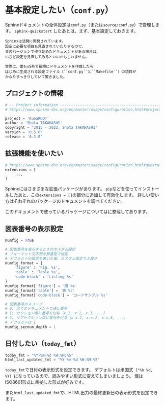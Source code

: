 # 基本設定したい（``conf.py``）

Sphinxドキュメントの全体設定は``conf.py``（または``source/conf.py``）で管理します。
``sphinx-quickstart`` したあとは、まず、基本設定しておきます。

```{note}
Sphinxは活発に開発されています。
設定に必要な項目も見直されていたりするので、
昔のバージョンで作り始めたドキュメントがある場合は、
いちど設定を見直してみるといいかもしれません。

実際に、僕もv5系で新規にドキュメントを作成したら
はじめに生成される設定ファイル（``conf.py``と``Makefile``）の項目が
かなりすっきりしていて驚きました。
```

## プロジェクトの情報

```python
# -- Project information -----------------------------------------------------
# https://www.sphinx-doc.org/en/master/usage/configuration.html#project-information

project = 'KumaROOT'
author = 'Shota TAKAHASHI'
copyright = '2015 - 2022, Shota TAKAHASHI'
version = '0.5.0'
release = '0.5.0'
```

## 拡張機能を使いたい

```python
# https://www.sphinx-doc.org/en/master/usage/configuration.html#general-configuration
extensions = [
    ...,
]
```

Sphinxにはさまざまな拡張パッケージがあります。
``pip``などを使ってインストールしたあと、この``extensions = []``の部分に追加して有効化します。
詳しい使い方はそれぞれのパッケージのドキュメントを調べてください。

このドキュメントで使っているパッケージについては[](./sphinx-extensions.md)に整理してあります。

## 図表番号の表示設定

```python
numfig = True

# 図表番号を表示するときのカスタム設定
# フォーマット文字列を辞書型で指定
# デフォルトの設定を書いた後、カスタム設定で上書き
numfig_format = {
    'figure' : 'Fig. %s',
    'table' : 'Table %s',
    'code-block' : 'Listing %s'
}
numfig_format['figure'] = '図 %s'
numfig_format['table'] = '表 %s'
numfig_format['code-block'] = 'コードサンプル %s'

# 図表番号のスコープ
# 0: 全てのドキュメントで通し番号
# 1: セクション毎に番号を付与（x.1, x.2, x.3, ...）
# 2: サブセクション毎に番号を付与（x.x.1, x.x.2, x.x.3, ...）
# デフォルトは 1
numfig_secnum_depth = 1
```

## 日付したい（``today_fmt``）

```python
today_fmt = "%Y-%m-%d %H:%M:%S"
html_last_updated_fmt = "%Y-%m-%d %H:%M:%S"
```

``today_fmt``で日付の表示形式を設定できます。
デフォルトは米国式（``"%b %d, %Y``）になっているので、読みやすい形式に変えてしまいましょう。
僕はISO8601形式に準拠した形式が好みです。

また``html_last_updated_fmt``で、HTML出力の最終更新日の表示形式を設定できます。
